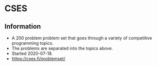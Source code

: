 # CSES  
## Information  
- A 200 problem problem set that goes through a variety of competitive programming topics. 
- The problems are separated into the topics above.  
- Started 2020-07-18.
- https://cses.fi/problemset/  
